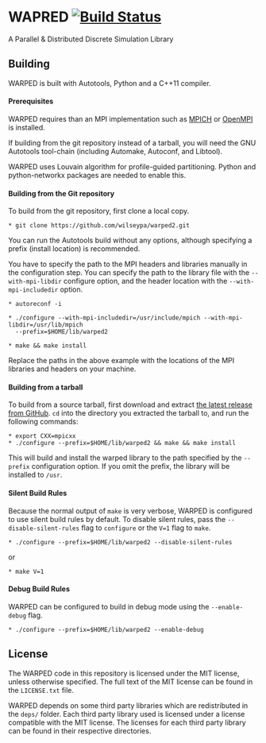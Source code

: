 # WAPRED [![Build Status](http://img.shields.io/travis/wilseypa/warped2/master.svg)](https://travis-ci.org/wilseypa/warped2)

A Parallel & Distributed Discrete Simulation Library

## Building

WARPED is built with Autotools, Python and a C++11 compiler.

#### Prerequisites

WARPED requires than an MPI implementation such as [MPICH](http://www.mpich.org/) or
[OpenMPI](http://www.open-mpi.org/) is installed.

If building from the git repository instead of a tarball, you  will need the GNU
Autotools tool-chain (including Automake, Autoconf, and Libtool).

WARPED uses Louvain algorithm for profile-guided partitioning. Python and
python-networkx packages are needed to enable this.

#### Building from the Git repository

To build from the git repository, first clone a local copy.

    * git clone https://github.com/wilseypa/warped2.git

You can run the Autotools build without any options, although specifying a prefix (install
location) is recommended.

You have to specify the path to the MPI headers and libraries manually in the configuration
step. You can specify the path to the library file with the `--with-mpi-libdir` configure
option, and the header location with the `--with-mpi-includedir` option.

    * autoreconf -i

    * ./configure --with-mpi-includedir=/usr/include/mpich --with-mpi-libdir=/usr/lib/mpich
      --prefix=$HOME/lib/warped2

    * make && make install

Replace the paths in the above example with the locations of the MPI libraries and headers
on your machine.

#### Building from a tarball

To build from a source tarball, first download and extract [the latest release from
GitHub](https://github.com/wilseypa/warped/releases). `cd` into the directory you
extracted the tarball to, and run the following commands:

    * export CXX=mpicxx
	* ./configure --prefix=$HOME/lib/warped2 && make && make install

This will build and install the warped library to the path specified by the `--prefix`
configuration option. If you omit the prefix, the library will be installed to `/usr`.

#### Silent Build Rules

Because the normal output of `make` is very verbose, WARPED is configured to use silent
build rules by default. To disable silent rules, pass the `--disable-silent-rules` flag to
`configure` or the `V=1` flag to `make`.

    * ./configure --prefix=$HOME/lib/warped2 --disable-silent-rules

or

    * make V=1

#### Debug Build Rules

WARPED can be configured to build in debug mode using the `--enable-debug` flag.

    * ./configure --prefix=$HOME/lib/warped2 --enable-debug

## License

The WARPED code in this repository is licensed under the MIT license, unless otherwise
specified. The full text of the MIT license can be found in the `LICENSE.txt` file.

WARPED depends on some third party libraries which are redistributed in the `deps/`
folder. Each third party library used is licensed under a license compatible with the MIT
license. The licenses for each third party library can be found in their respective
directories.

